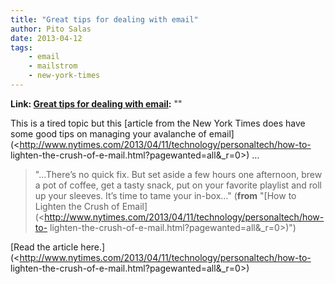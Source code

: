 ```yaml
---
title: "Great tips for dealing with email"
author: Pito Salas
date: 2013-04-12
tags:
    - email
    - mailstrom
    - new-york-times
---
```


**Link: [Great tips for dealing with email](None):** ""

This is a tired topic but this [article from the New York Times does have some
good tips on managing your avalanche of
email](<http://www.nytimes.com/2013/04/11/technology/personaltech/how-to-
lighten-the-crush-of-e-mail.html?pagewanted=all&_r=0>) …

> "…There’s no quick fix. But set aside a few hours one afternoon, brew a pot
> of coffee, get a tasty snack, put on your favorite playlist and roll up your
> sleeves. It’s time to tame your in-box…" (**from** "[How to Lighten the
> Crush of
> Email](<http://www.nytimes.com/2013/04/11/technology/personaltech/how-to-
> lighten-the-crush-of-e-mail.html?pagewanted=all&_r=0>)")

[Read the article
here.](<http://www.nytimes.com/2013/04/11/technology/personaltech/how-to-
lighten-the-crush-of-e-mail.html?pagewanted=all&_r=0>)


